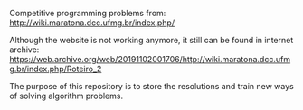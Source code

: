 Competitive programming problems from:
http://wiki.maratona.dcc.ufmg.br/index.php/

Although the website is not working anymore, it still can be found in internet archive:
https://web.archive.org/web/20191102001706/http://wiki.maratona.dcc.ufmg.br/index.php/Roteiro_2

The purpose of this repository is to store the resolutions and train new ways of solving algorithm problems.
